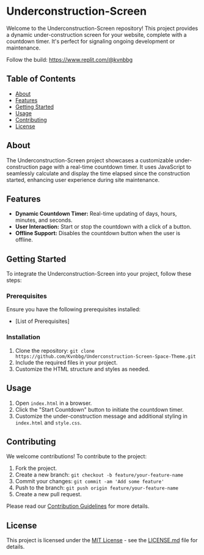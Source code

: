 # Underconstruction-Screen

Welcome to the Underconstruction-Screen repository! This project provides a dynamic under-construction screen for your website, complete with a countdown timer. It's perfect for signaling ongoing development or maintenance.

Follow the build: https://www.replit.com/@kvnbbg

## Table of Contents

- [About](#about)
- [Features](#features)
- [Getting Started](#getting-started)
- [Usage](#usage)
- [Contributing](#contributing)
- [License](#license)

## About

The Underconstruction-Screen project showcases a customizable under-construction page with a real-time countdown timer. It uses JavaScript to seamlessly calculate and display the time elapsed since the construction started, enhancing user experience during site maintenance.

## Features

- **Dynamic Countdown Timer:** Real-time updating of days, hours, minutes, and seconds.
- **User Interaction:** Start or stop the countdown with a click of a button.
- **Offline Support:** Disables the countdown button when the user is offline.

## Getting Started

To integrate the Underconstruction-Screen into your project, follow these steps:

### Prerequisites

Ensure you have the following prerequisites installed:

- [List of Prerequisites]

### Installation

1. Clone the repository: `git clone https://github.com/Kvnbbg/Underconstruction-Screen-Space-Theme.git`
2. Include the required files in your project.
3. Customize the HTML structure and styles as needed.

## Usage

1. Open `index.html` in a browser.
2. Click the "Start Countdown" button to initiate the countdown timer.
3. Customize the under-construction message and additional styling in `index.html` and `style.css`.

## Contributing

We welcome contributions! To contribute to the project:

1. Fork the project.
2. Create a new branch: `git checkout -b feature/your-feature-name`
3. Commit your changes: `git commit -am 'Add some feature'`
4. Push to the branch: `git push origin feature/your-feature-name`
5. Create a new pull request.

Please read our [Contribution Guidelines](CONTRIBUTING.md) for more details.

## License

This project is licensed under the [MIT License](LICENSE.md) - see the [LICENSE.md](LICENSE.md) file for details.
